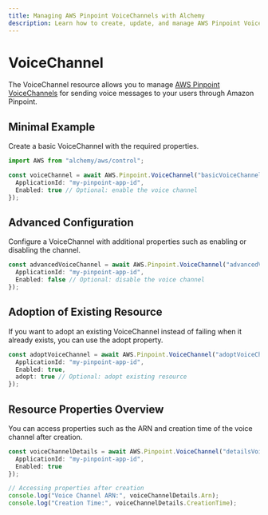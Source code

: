 ```yaml
---
title: Managing AWS Pinpoint VoiceChannels with Alchemy
description: Learn how to create, update, and manage AWS Pinpoint VoiceChannels using Alchemy Cloud Control.
---
```


# VoiceChannel

The VoiceChannel resource allows you to manage [AWS Pinpoint VoiceChannels](https://docs.aws.amazon.com/pinpoint/latest/userguide/) for sending voice messages to your users through Amazon Pinpoint.

## Minimal Example

Create a basic VoiceChannel with the required properties.

```ts
import AWS from "alchemy/aws/control";

const voiceChannel = await AWS.Pinpoint.VoiceChannel("basicVoiceChannel", {
  ApplicationId: "my-pinpoint-app-id",
  Enabled: true // Optional: enable the voice channel
});
```

## Advanced Configuration

Configure a VoiceChannel with additional properties such as enabling or disabling the channel.

```ts
const advancedVoiceChannel = await AWS.Pinpoint.VoiceChannel("advancedVoiceChannel", {
  ApplicationId: "my-pinpoint-app-id",
  Enabled: false // Optional: disable the voice channel
});
```

## Adoption of Existing Resource

If you want to adopt an existing VoiceChannel instead of failing when it already exists, you can use the adopt property.

```ts
const adoptVoiceChannel = await AWS.Pinpoint.VoiceChannel("adoptVoiceChannel", {
  ApplicationId: "my-pinpoint-app-id",
  Enabled: true,
  adopt: true // Optional: adopt existing resource
});
```

## Resource Properties Overview

You can access properties such as the ARN and creation time of the voice channel after creation.

```ts
const voiceChannelDetails = await AWS.Pinpoint.VoiceChannel("detailsVoiceChannel", {
  ApplicationId: "my-pinpoint-app-id",
  Enabled: true
});

// Accessing properties after creation
console.log("Voice Channel ARN:", voiceChannelDetails.Arn);
console.log("Creation Time:", voiceChannelDetails.CreationTime);
```